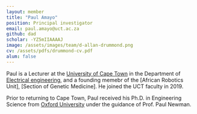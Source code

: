 ```yaml
---
layout: member
title: "Paul Amayo"
position: Principal investigator
email: paul.amayo@uct.ac.za
github: dad
scholar: -YZ5mIIAAAAJ
image: /assets/images/team/d-allan-drummond.png
cv: /assets/pdfs/drummond-cv.pdf
alum: false
---
```

Paul is a Lecturer at the [University of Cape Town] in the Department of [Electrical engineering], and a founding memebr of the [African Robotics Unit], [Section of Genetic Medicine]. He joined the UCT faculty in 2019.

Prior to returning to Cape Town, Paul received his Ph.D. in Engineering Science from [Oxford University][Ox] under the guidance of Prof. Paul Newman.


[University of Cape Town]: http://www.uct.ac.za
[Electrical Engineering]: http://www.ee.uct.ac.za
[Ox]: http://www.ox.ac.uk
